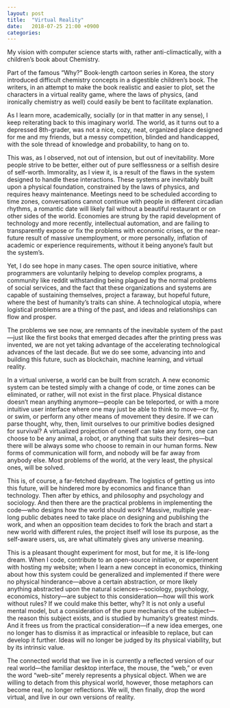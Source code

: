 ```yaml
---
layout: post
title:  "Virtual Reality"
date:   2018-07-25 21:00 +0900
categories:
---
```


My vision with computer science starts with, rather anti-climactically, with a children’s book about Chemistry.

Part of the famous “Why?” Book-length cartoon series in Korea, the story introduced difficult chemistry concepts in a digestible children’s book. The writers, in an attempt to make the book realistic and easier to plot, set the characters in a virtual reality game, where the laws of physics, (and ironically chemistry as well) could easily be bent to facilitate explanation.

As I learn more, academically, socially (or in that matter in any sense), I keep reiterating back to this imaginary world. The world, as it turns out to a depressed 8th-grader, was not a nice, cozy, neat, organized place designed for me and my friends, but a messy competition, blinded and handicapped, with the sole thread of knowledge and probability, to hang on to.

This was, as I observed, not out of intension, but out of inevitability. More people strive to be better, either out of pure selflessness or a selfish desire of self-worth. Immorality, as I view it, is a result of the flaws in the system designed to handle these interactions. These systems are inevitably built upon a physical foundation, constrained by the laws of physics, and requires heavy maintenance. Meetings need to be scheduled according to time zones, conversations cannot continue with people in different circadian rhythms, a romantic date will likely fail without a beautiful restaurant or on other sides of the world. Economies are strung by the rapid development of technology and more recently, intellectual automation, and are failing to transparently expose or fix the problems with economic crises, or the near-future result of massive unemployment, or more personally, inflation of academic or experience requirements, without it being anyone’s fault but the system’s.

Yet, I do see hope in many cases. The open source initiative, where programmers are voluntarily helping to develop complex programs, a community like reddit withstanding being plagued by the normal problems of social services, and the fact that these organizations and systems are capable of sustaining themselves, project a faraway, but hopeful future, where the best of humanity’s traits can shine. A technological utopia, where logistical problems are a thing of the past, and ideas and relationships can flow and prosper.

The problems we see now, are remnants of the inevitable system of the past—just like the first books that emerged decades after the printing press was invented, we are not yet taking advantage of the accelerating technological advances of the last decade. But we do see some, advancing into and building this future, such as blockchain, machine learning, and virtual reality.	

In a virtual universe, a world can be built from scratch. A new economic system can be tested simply with a change of code, or time zones can be eliminated, or rather, will not exist in the first place. Physical distance doesn’t mean anything anymore—people can be teleported, or with a more intuitive user interface where one may just be able to think to move—or fly, or swim, or perform any other means of movement they desire. If we can parse thought, why, then, limit ourselves to our primitive bodies designed for survival? A virtualized projection of oneself can take any form, one can choose to be any animal, a robot, or anything that suits their desires—but there will be always some who choose to remain in our human forms. New forms of communication will form, and nobody will be far away from anybody else. Most problems of the world, at the very least, the physical ones, will be solved.

This is, of course, a far-fetched daydream. The logistics of getting us into this future, will be hindered more by economics and finance than technology. Then after by ethics, and philosophy and psychology and sociology. And then there are the practical problems in implementing the code—who designs how the world should work? Massive, multiple year-long public debates need to take place on designing and publishing the work, and when an opposition team decides to fork the brach and start a new world with different rules, the project itself will lose its purpose, as the self-aware users, us, are what ultimately gives any universe meaning.

This is a pleasant thought experiment for most, but for me, it is life-long dream. When I code, contribute to an open-source initiative, or experiment with hosting my website; when I learn a new concept in economics, thinking about how this system could be generalized and implemented if there were no physical hinderance—above a certain abstraction, or more likely anything abstracted upon the natural sciences—sociology, psychology, economics, history—are subject to this consideration—how will this work without rules? If we could make this better, why? It is not only a useful mental model, but a consideration of the pure mechanics of the subject—the reason this subject exists, and is studied by humanity’s greatest minds. And it frees us from the practical consideration—if a new idea emerges, one no longer has to dismiss it as impractical or infeasible to replace, but can develop it further. Ideas will no longer be judged by its physical viability, but by its intrinsic value.

The connected world that we live in is currently a reflected version of our real world—the familiar desktop interface, the mouse, the “web,” or even the word “web-site” merely represents a physical object. When we are willing to detach from this physical world, however, those metaphors can become real, no longer reflections. We will, then finally, drop the word virtual, and live in our own versions of reality.

